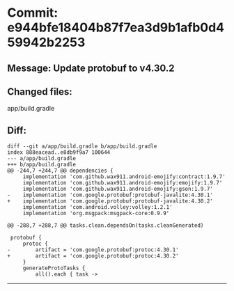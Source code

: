 # Commit: e944bfe18404b87f7ea3d9b1afb0d459942b2253
## Message: Update protobuf to v4.30.2
## Changed files:
app/build.gradle

## Diff:
```
diff --git a/app/build.gradle b/app/build.gradle
index 888eacead..e8db9f9a7 100644
--- a/app/build.gradle
+++ b/app/build.gradle
@@ -244,7 +244,7 @@ dependencies {
     implementation 'com.github.wax911.android-emojify:contract:1.9.7'
     implementation 'com.github.wax911.android-emojify:emojify:1.9.7'
     implementation 'com.github.wax911.android-emojify:gson:1.9.7'
-    implementation 'com.google.protobuf:protobuf-javalite:4.30.1'
+    implementation 'com.google.protobuf:protobuf-javalite:4.30.2'
     implementation 'com.android.volley:volley:1.2.1'
     implementation 'org.msgpack:msgpack-core:0.9.9'
 
@@ -288,7 +288,7 @@ tasks.clean.dependsOn(tasks.cleanGenerated)
 
 protobuf {
     protoc {
-        artifact = 'com.google.protobuf:protoc:4.30.1'
+        artifact = 'com.google.protobuf:protoc:4.30.2'
     }
     generateProtoTasks {
         all().each { task ->
```
-----------------------------------

